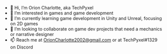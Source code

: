 - 👋 Hi, I’m Orion Charlotte, aka TechPyxel
- 👀 I’m interested in games and game development
- 🌱 I’m currently learning game development in Unity and Unreal, focusing on 2D games
- 💞️ I’m looking to collaborate on game dev projects that need a mechanics or narrative designer 
- 📫 Reach me at OrionCharlotte2002@gmail.com or at TechPyxel#1329 on Discord

<!---
TechPyxel8/TechPyxel8 is a ✨ special ✨ repository because its `README.md` (this file) appears on your GitHub profile.
You can click the Preview link to take a look at your changes.
--->
